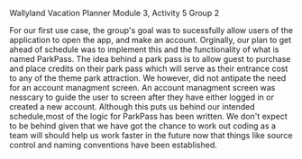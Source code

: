 Wallyland Vacation Planner
Module 3, Activity 5
Group 2


For our first use case, the group's goal was to sucessfully allow users of the 
application to open the app, and make an account. Orginally, our plan to get ahead
of schedule was to implement this and the functionality of what is named ParkPass.
The idea behind a park pass is to allow guest to purchase and place credits on 
their park pass which will serve as their entrance cost to any of the theme park
attraction. We however, did not antipate the need for an account managment screen.
An account managment screen was nesscary to guide the user to screen after they 
have either logged in or created a new account. Although this puts us behind our
intended schedule,most of the logic for ParkPass has been written. We don't expect
to be behind given that we have got the chance to work out coding as a team will
should help us work faster in the future now that things like source control and
 naming conventions have been established.






